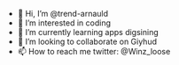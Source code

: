 - 👋 Hi, I’m @trend-arnauld
- 👀 I’m interested in coding
- 🌱 I’m currently learning apps digsining
- 💞️ I’m looking to collaborate on Giyhud
- 📫 How to reach me twitter: @Winz_loose


<!---
trend-arnauld/trend-arnauld is a ✨ special ✨ repository because its `README.md` (this file) appears on your GitHub profile.
You can click the Preview link to take a look at your changes.
--->
